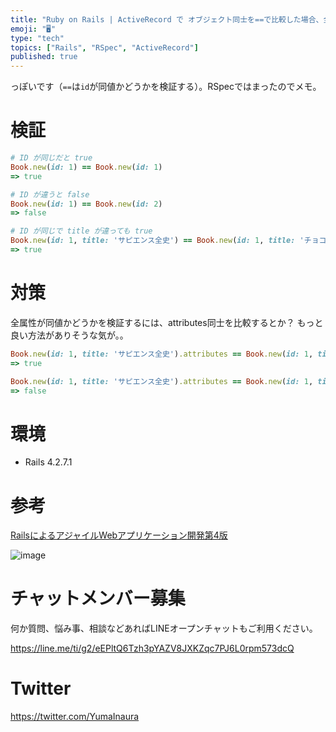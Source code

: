 ```yaml
---
title: "Ruby on Rails | ActiveRecord で オブジェクト同士を==で比較した場合、全属性が同値かどうかは検証しない"
emoji: "🖥"
type: "tech"
topics: ["Rails", "RSpec", "ActiveRecord"]
published: true
---
```


っぽいです（`==`は`id`が同値かどうかを検証する）。RSpecではまったのでメモ。


# 検証

```rb
# ID が同じだと true 
Book.new(id: 1) == Book.new(id: 1)
=> true

# ID が違うと false
Book.new(id: 1) == Book.new(id: 2)
=> false

# ID が同じで title が違っても true
Book.new(id: 1, title: 'サピエンス全史') == Book.new(id: 1, title: 'チョコレートの世界史')
=> true
```

# 対策

全属性が同値かどうかを検証するには、attributes同士を比較するとか？ もっと良い方法がありそうな気が。。

```rb
Book.new(id: 1, title: 'サピエンス全史').attributes == Book.new(id: 1, title: 'サピエンス全史').attributes
=> true

Book.new(id: 1, title: 'サピエンス全史').attributes == Book.new(id: 1, title: 'チョコレートの世界史').attributes
=> false
```


# 環境

- Rails 4.2.7.1

# 参考

[RailsによるアジャイルWebアプリケーション開発第4版](https://books.google.co.jp/books?id=dHmPKAPqO-4C&pg=PA259&lpg=PA259&dq=activerecord+%E5%90%8C%E5%80%A4&source=bl&ots=12Gopq9Etu&sig=YaDk8JHtqTtcbfcG8kkkSQEEke8&hl=en&sa=X&ved=0ahUKEwjYtOGLz-7RAhXJVrwKHaCLBzEQ6AEINDAD#v=onepage&q=activerecord%20%E5%90%8C%E5%80%A4&f=false)

![image](https://cloud.githubusercontent.com/assets/13635059/22502151/12da6ec4-e8af-11e6-81bc-23650c7b98f3.png)









<!-- Update From Qiita API -->

# チャットメンバー募集


何か質問、悩み事、相談などあればLINEオープンチャットもご利用ください。

https://line.me/ti/g2/eEPltQ6Tzh3pYAZV8JXKZqc7PJ6L0rpm573dcQ





# Twitter


https://twitter.com/YumaInaura


<!-- Update From Qiita API -->


